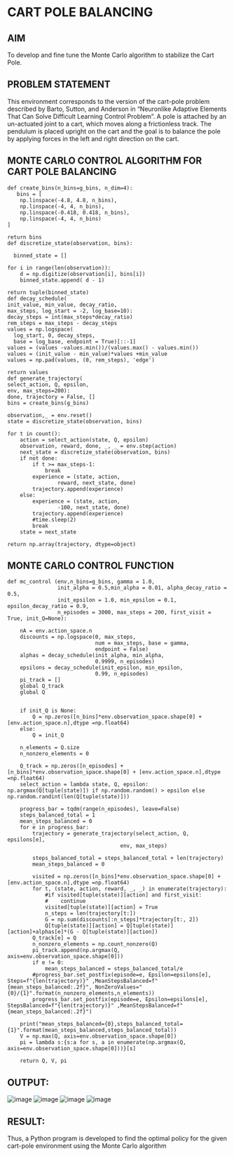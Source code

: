 # CART POLE BALANCING

## AIM
To develop and fine tune the Monte Carlo algorithm to stabilize the Cart Pole.

## PROBLEM STATEMENT
This environment corresponds to the version of the cart-pole problem described by Barto, Sutton, and Anderson in “Neuronlike Adaptive Elements That Can Solve Difficult Learning Control Problem”. A pole is attached by an un-actuated joint to a cart, which moves along a frictionless track. The pendulum is placed upright on the cart and the goal is to balance the pole by applying forces in the left and right direction on the cart.

## MONTE CARLO CONTROL ALGORITHM FOR CART POLE BALANCING
```
def create_bins(n_bins=g_bins, n_dim=4):
   bins = [
    np.linspace(-4.8, 4.8, n_bins),
    np.linspace(-4, 4, n_bins),
    np.linspace(-0.418, 0.418, n_bins),
    np.linspace(-4, 4, n_bins)
]

return bins
def discretize_state(observation, bins):

  binned_state = []

for i in range(len(observation)):
    d = np.digitize(observation[i], bins[i])
    binned_state.append( d - 1)

return tuple(binned_state)
def decay_schedule(
init_value, min_value, decay_ratio,
max_steps, log_start = -2, log_base=10):
decay_steps = int(max_steps*decay_ratio)
rem_steps = max_steps - decay_steps
values = np.logspace(
  log_start, 0, decay_steps,
  base = log_base, endpoint = True)[::-1]
values = (values -values.min())/(values.max() - values.min())
values = (init_value - min_value)*values +min_value
values = np.pad(values, (0, rem_steps), 'edge')

return values
def generate_trajectory(
select_action, Q, epsilon,
env, max_steps=200):
done, trajectory = False, []
bins = create_bins(g_bins)

observation,_ = env.reset()
state = discretize_state(observation, bins)

for t in count():
    action = select_action(state, Q, epsilon)
    observation, reward, done, _, _ = env.step(action)
    next_state = discretize_state(observation, bins)
    if not done:                
        if t >= max_steps-1:
            break
        experience = (state, action,
                reward, next_state, done)                            
        trajectory.append(experience)                
    else:
        experience = (state, action,
                -100, next_state, done)
        trajectory.append(experience)                
        #time.sleep(2)
        break
    state = next_state

return np.array(trajectory, dtype=object)
```
## MONTE CARLO CONTROL FUNCTION
```
def mc_control (env,n_bins=g_bins, gamma = 1.0,
                init_alpha = 0.5,min_alpha = 0.01, alpha_decay_ratio = 0.5,
                init_epsilon = 1.0, min_epsilon = 0.1, epsilon_decay_ratio = 0.9,
                n_episodes = 3000, max_steps = 200, first_visit = True, init_Q=None):
    
    nA = env.action_space.n
    discounts = np.logspace(0, max_steps,
                            num = max_steps, base = gamma,
                            endpoint = False)
    alphas = decay_schedule(init_alpha, min_alpha,
                            0.9999, n_episodes)
    epsilons = decay_schedule(init_epsilon, min_epsilon,
                            0.99, n_episodes)
    pi_track = []
    global Q_track
    global Q
    
    
    if init_Q is None:
        Q = np.zeros([n_bins]*env.observation_space.shape[0] + [env.action_space.n],dtype =np.float64)
    else:
        Q = init_Q
        
    n_elements = Q.size
    n_nonzero_elements = 0
    
    Q_track = np.zeros([n_episodes] + [n_bins]*env.observation_space.shape[0] + [env.action_space.n],dtype =np.float64)
    select_action = lambda state, Q, epsilon: np.argmax(Q[tuple(state)]) if np.random.random() > epsilon else np.random.randint(len(Q[tuple(state)]))

    progress_bar = tqdm(range(n_episodes), leave=False)
    steps_balanced_total = 1
    mean_steps_balanced = 0
    for e in progress_bar:        
        trajectory = generate_trajectory(select_action, Q, epsilons[e],
                                    env, max_steps)
        
        steps_balanced_total = steps_balanced_total + len(trajectory)
        mean_steps_balanced = 0
        
        visited = np.zeros([n_bins]*env.observation_space.shape[0] + [env.action_space.n],dtype =np.float64)
        for t, (state, action, reward, _, _) in enumerate(trajectory):
            #if visited[tuple(state)][action] and first_visit:
            #    continue    
            visited[tuple(state)][action] = True
            n_steps = len(trajectory[t:])
            G = np.sum(discounts[:n_steps]*trajectory[t:, 2])
            Q[tuple(state)][action] = Q[tuple(state)][action]+alphas[e]*(G - Q[tuple(state)][action])
        Q_track[e] = Q
        n_nonzero_elements = np.count_nonzero(Q)
        pi_track.append(np.argmax(Q, axis=env.observation_space.shape[0]))
        if e != 0:
            mean_steps_balanced = steps_balanced_total/e
        #progress_bar.set_postfix(episode=e, Epsilon=epsilons[e], Steps=f"{len(trajectory)}" ,MeanStepsBalanced=f"{mean_steps_balanced:.2f}", NonZeroValues="{0}/{1}".format(n_nonzero_elements,n_elements))
        progress_bar.set_postfix(episode=e, Epsilon=epsilons[e], StepsBalanced=f"{len(trajectory)}" ,MeanStepsBalanced=f"{mean_steps_balanced:.2f}")
        
    print("mean_steps_balanced={0},steps_balanced_total={1}".format(mean_steps_balanced,steps_balanced_total))
    V = np.max(Q, axis=env.observation_space.shape[0])
    pi = lambda s:{s:a for s, a in enumerate(np.argmax(Q, axis=env.observation_space.shape[0]))}[s]

    return Q, V, pi

```

## OUTPUT:
![image](https://github.com/ManojTella/rl-cartpole/assets/94883876/788c6b21-40b8-4d36-99c4-69353839aa7d)
![image](https://github.com/ManojTella/rl-cartpole/assets/94883876/0151afa0-2b0a-4127-a7bd-51d5d7757cce)
![image](https://github.com/ManojTella/rl-cartpole/assets/94883876/d3032542-99d2-4ad7-829f-0d8bf979d234)
![image](https://github.com/ManojTella/rl-cartpole/assets/94883876/71d5cf8a-aa4b-414a-a805-10c24c19295a)


## RESULT:
Thus, a Python program is developed to find the optimal policy for the given cart-pole environment using the Monte Carlo algorithm
